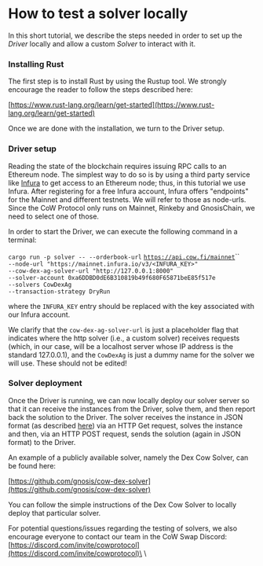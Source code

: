 # How to test a solver locally

In this short tutorial, we describe the steps needed in order to set up the _Driver_ locally and allow a custom _Solver_ to interact with it.

### Installing Rust

The first step is to install Rust by using the Rustup tool. We strongly encourage the reader to follow the steps described here:

[https://www.rust-lang.org/learn/get-started](https://www.rust-lang.org/learn/get-started)

Once we are done with the installation, we turn to the Driver setup.

### Driver setup

Reading the state of the blockchain requires issuing RPC calls to an Ethereum node. The simplest way to do so is by using a third party service like [Infura](https://infura.io/) to get access to an Ethereum node; thus, in this tutorial we use Infura. After registering for a free Infura account, Infura offers "endpoints" for the Mainnet and different testnets. We will refer to those as node-urls. Since the CoW Protocol only runs on Mainnet, Rinkeby and GnosisChain, we need to select one of those.

In order to start the Driver, we can execute the following command in a terminal:\
\
`cargo run -p solver -- --orderbook-url` [`https://api.cow.fi/mainnet`](https://api.cow.fi/mainnet)``\
`--node-url "https://mainnet.infura.io/v3/<INFURA_KEY>"`\
`--cow-dex-ag-solver-url "http://127.0.0.1:8000"`\
`--solver-account 0xa6DDBD0dE6B310819b49f680F65871beE85f517e`\
`--solvers CowDexAg`\
`--transaction-strategy DryRun`

where the `INFURA_KEY` entry should be replaced with the key associated with our Infura account.

We clarify that the `cow-dex-ag-solver-url` is just a placeholder flag that indicates where the http solver (i.e., a custom solver) receives requests (which, in our case, will be a localhost server whose IP address is the standard 127.0.0.1), and the `CowDexAg` is just a dummy name for the solver we will use. These should not be edited!

### Solver deployment

Once the Driver is running, we can now locally deploy our solver server so that it can receive the instances from the Driver, solve them, and then report back the solution to the Driver. The solver receives the instance in JSON format (as described [here](../off-chain-services/in-depth-solver-specification/introduction)) via an HTTP Get request, solves the instance and then, via an HTTP POST request, sends the solution (again in JSON format) to the Driver.

An example of a publicly available solver, namely the Dex Cow Solver, can be found here:

[https://github.com/gnosis/cow-dex-solver](https://github.com/gnosis/cow-dex-solver)

You can follow the simple instructions of the Dex Cow Solver to locally deploy that particular solver.

For potential questions/issues regarding the testing of solvers, we also encourage everyone to contact our team in the CoW Swap Discord: [https://discord.com/invite/cowprotocol](https://discord.com/invite/cowprotocol)\
\
